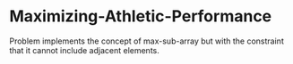 # Maximizing-Athletic-Performance
Problem implements the concept of max-sub-array but with the constraint that it cannot include adjacent elements.
